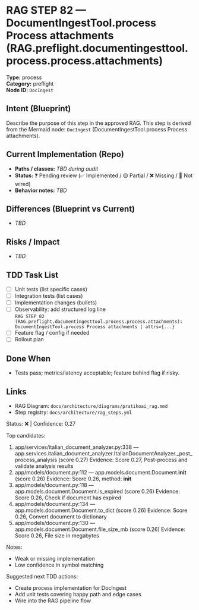 # RAG STEP 82 — DocumentIngestTool.process Process attachments (RAG.preflight.documentingesttool.process.process.attachments)

**Type:** process  
**Category:** preflight  
**Node ID:** `DocIngest`

## Intent (Blueprint)
Describe the purpose of this step in the approved RAG. This step is derived from the Mermaid node: `DocIngest` (DocumentIngestTool.process Process attachments).

## Current Implementation (Repo)
- **Paths / classes:** _TBD during audit_
- **Status:** ❓ Pending review (✅ Implemented / 🟡 Partial / ❌ Missing / 🔌 Not wired)
- **Behavior notes:** _TBD_

## Differences (Blueprint vs Current)
- _TBD_

## Risks / Impact
- _TBD_

## TDD Task List
- [ ] Unit tests (list specific cases)
- [ ] Integration tests (list cases)
- [ ] Implementation changes (bullets)
- [ ] Observability: add structured log line  
  `RAG STEP 82 (RAG.preflight.documentingesttool.process.process.attachments): DocumentIngestTool.process Process attachments | attrs={...}`
- [ ] Feature flag / config if needed
- [ ] Rollout plan

## Done When
- Tests pass; metrics/latency acceptable; feature behind flag if risky.

## Links
- RAG Diagram: `docs/architecture/diagrams/pratikoai_rag.mmd`
- Step registry: `docs/architecture/rag_steps.yml`


<!-- AUTO-AUDIT:BEGIN -->
Status: ❌  |  Confidence: 0.27

Top candidates:
1) app/services/italian_document_analyzer.py:338 — app.services.italian_document_analyzer.ItalianDocumentAnalyzer._post_process_analysis (score 0.27)
   Evidence: Score 0.27, Post-process and validate analysis results
2) app/models/document.py:112 — app.models.document.Document.__init__ (score 0.26)
   Evidence: Score 0.26, method: __init__
3) app/models/document.py:118 — app.models.document.Document.is_expired (score 0.26)
   Evidence: Score 0.26, Check if document has expired
4) app/models/document.py:134 — app.models.document.Document.to_dict (score 0.26)
   Evidence: Score 0.26, Convert document to dictionary
5) app/models/document.py:130 — app.models.document.Document.file_size_mb (score 0.26)
   Evidence: Score 0.26, File size in megabytes

Notes:
- Weak or missing implementation
- Low confidence in symbol matching

Suggested next TDD actions:
- Create process implementation for DocIngest
- Add unit tests covering happy path and edge cases
- Wire into the RAG pipeline flow
<!-- AUTO-AUDIT:END -->